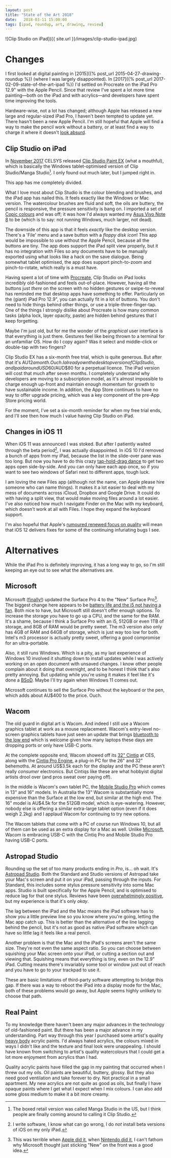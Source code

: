```yaml
---
layout: post
title: "State of the Art 2018"
date:   2018-03-11 15:00:00
tags: [ipad, roundup, art, drawing, review]
---
```


![Clip Studio on iPad]({{ site.url }}/images/clip-studio-ipad.jpg)

# Changes

I first looked at digital painting in [2015]({% post_url 2015-04-27-drawing-roundup %}) (where I was largely disappointed). In [2017]({% post_url 2017-02-09-state-of-the-art-ipad %}) I'd settled on Procreate on the iPad Pro 12.9" with the Apple Pencil. Since that review I've spent a lot more time painting—both on the iPad and with acrylics—and developers have spent time improving the tools.

Hardware-wise, not a lot has changed; although Apple has released a new large and regular-sized iPad Pro, I haven't been tempted to update yet. There hasn't been a new Apple Pencil. I'm still hopeful that Apple will find a way to make the pencil work without a battery, or at least find a way to charge it where it doesn't [look absurd](https://forums.macrumors.com/attachments/image-jpeg.580195/).

## Clip Studio on iPad

In [November 2017](https://www.celsys.co.jp/en/topic/20171108) CELSYS released [Clip Studio Paint EX](https://itunes.apple.com/us/app/clip-studio-paint-ex-for-manga/id1262985592?mt=8) (what a mouthful), which is basically the Windows tablet-optimised version of Clip Studio/Manga Studio[^1]. I only found out much later, but I jumped right in.

This app has me completely divided.

What I love most about Clip Studio is the colour blending and brushes, and the iPad app has nailed this. It feels exactly like the Windows or Mac version. The watercolour brushes are fluid and soft, the oils are buttery, the pencil is responsive, the pressure sensitivity is bang on. I imported a set of [Copic colours](https://kayleefuzzyhat.deviantart.com/art/358-Copic-Color-Set-for-Clip-Studio-Paint-575059284) and was off; it was how I'd always wanted my [Asus Vivo Note 8](https://www.asus.com/Tablets/ASUS_VivoTab_Note_8_M80TA/) to be (which is to say: not running Windows, much larger, not dead).

The downside of this app is that it feels _exactly_ like the desktop version. There's a 'File' menu and a save button with a _floppy disk icon_! This app would be impossible to use without the Apple Pencil, because all the buttons are tiny. The app does support the iPad split view properly, but it has no integration with Files so any documents have to be manually exported using what looks like a hack on the save dialogue. Being somewhat tablet optimised, the app does support pinch-to-zoom and pinch-to-rotate, which really is a must have.

Having spent a lot of time with [Procreate](https://procreate.art), Clip Studio on iPad looks incredibly old-fashioned and feels out-of-place. However, having all the buttons just _there_ on the screen with no hidden gestures or swipe-to-reveal has reminded me that desktop apps have something to offer. Particularly on the (giant) iPad Pro 12.9", you can actually fit in a lot of buttons. You don't need to hide things behind other things, or use a triple-three-finger-tap. One of the things I strongly dislike about Procreate is how many common tasks (alpha lock, layer opacity, paste) are hidden behind gestures that I keep forgetting.

Maybe I'm just old, but for me the wonder of the _graphical_ user interface is that everything is just there. Gestures feel like being thrown to a terminal for an unfamiliar OS. How do I copy again? Was it select and middle-click or double-tap with two fingers?

Clip Studio EX has a six-month free trial, which is quite generous. But after that it's AU$12 a month. Ouch. I already own the desktop version of Clip Studio, and I paid around USD$60/AUD$80 for a perpetual licence. The iPad version will cost that much after seven months. I completely understand why developers are moving to a subscription model, as it's almost impossible to charge enough up-front and maintain enough momentum for growth to have sustainable income. In addition, the App Store continues to have no way to offer upgrade pricing, which was a key component of the pre-App Store pricing world.

For the moment, I've set a six-month reminder for when my free trial ends, and I'll see then how much I value having Clip Studio on iPad.

## Changes in iOS 11

When iOS 11 was announced I was stoked. But after I patiently waited through the beta period[^2], I was actually disappointed. In iOS 10 I'd removed a bunch of apps from my iPad, because the list in the slide-over pane was too long. But now you have to do this crazy [tap-hold-drag dance](https://www.cultofmac.com/490710/slide-over-split-view-ios-11/) to get two apps open side-by-side. And you can only have each app once, so if you want to see two windows of Safari next to different apps, tough luck.

I am loving the new Files app (although not the name, can Apple please hire someone who can name things). It makes it a lot easier to deal with my mess of documents across iCloud, Dropbox and Google Drive. It could do with having a split view, that would make moving files around a lot easier. I've also noticed how much I navigate Finder on the Mac with my keyboard, which doesn't work at all with Files. I hope they expand the keyboard support.

I'm also hopeful that Apple's [rumoured renewed focus on quality](https://www.macrumors.com/2018/01/30/apple-to-focus-on-ios-performance-quality-issues-axios/) will mean that iOS 12 delivers fixes for some of the continuing infuriating bugs I see.

# Alternatives

While the iPad Pro is definitely improving, it has a long way to go, so I'm still keeping an eye out to see what the alternatives are.

## Microsoft

Microsoft ([finally!](https://daringfireball.net/linked/2011/09/29/finally)) updated the Surface Pro 4 to the "New" Surface Pro[^3]. The biggest change here appears to be [battery life and the i5 not having a fan](https://www.slashgear.com/surface-pro-4-vs-surface-pro-is-it-worth-the-upgrade-25486416/). Both nice to have, but Microsoft still doesn't offer enough options. To increase the storage you have to go up a CPU, and the same for the RAM. It's a shame, because I think a Surface Pro with an i5, 512GB or even 1TB of storage, and 8GB of RAM would be pretty sweet. The m3 version also only has 4GB of RAM and 64GB of storage, which is just way too low for both. Intel's m3 processor is actually pretty sweet, offering a good compromise for an ultra-portable.

Also, it still runs Windows. Which is a pity, as my last experience of Windows 10 involved it shutting down to install updates while I was actively working on an open document with unsaved changes. I know other people complain about it doing that overnight, and to be honest I think that's also pretty annoying. But updating while you're using it makes it feel like it's done a [BSoD](https://en.wikipedia.org/wiki/Blue_Screen_of_Death). Maybe I'll try again when Windows 11 comes out.

Microsoft continues to sell the Surface Pro without the keyboard or the pen, which adds about AU$400 to the price. Ouch.

## Wacom

The old guard in digital art is Wacom. And indeed I still use a Wacom graphics tablet at work as a mouse replacement. Wacom's entry-level no-screen graphics tablets have just seen an update that brings [bluetooth to the low end](https://www.theverge.com/circuitbreaker/2018/3/6/17085562/wacom-intuos-drawing-tablet) which is welcome given how many laptops these days are dropping ports or only have USB-C ports.

At the complete opposite end, Wacom showed off its [32" Cintiq](https://www.theverge.com/2018/1/9/16871162/wacom-cintiq-32-inch-drawing-tablet-ces-2018) at CES, along with the [Cintiq Pro Engine](https://www.theverge.com/circuitbreaker/2018/2/27/17058484/wacom-cintiq-pro-24-engine-pc-module), a plug-in PC for the 26" and 32" behemoths. At around US$3.5k each for the display and the PC these aren't really _consumer_ electronics. But Cintiqs like these are what hobbyist digital artists drool over (and pros sweat over paying off).

In the middle is Wacom's own tablet PC, the [Mobile Studio Pro](https://www.wacom.com/en-au/products/pen-computers/wacom-mobilestudio-pro) which comes in 13" and 16" models. In Australia the 13" Wacom is substantially more expensive than the Surface at the low end, but similar at the high end. The 16" model is AU$4.5k for the 512GB model, which is eye-watering. However, nobody else is offering a similar extra-large tablet option (even if it does weigh 2.2kg) and I applaud Wacom for continuing to try new options.

The Wacom tablets that come with a PC of course run Windows 10, but all of them can be used as an extra display for a Mac as well. Unlike [Microsoft](https://www.windowscentral.com/why-no-usb-type-c-new-surface-pro), Wacom is embracing USB-C with the Cintiq Pro and Mobile Studio Pro having USB-C ports.

## Astropad Studio

Rounding up the set of too many products ending in _Pro_, is... oh wait. It's [Astropad Studio](https://astropad.com/studio/). Both the Standard and Studio versions of Astropad take your Mac's screen and put it on your iPad, passing through the inputs. For Standard, this includes some stylus pressure sensitivity into some Mac apps. Studio is built specifically for the Apple Pencil, and is optimised to reduce lag for that one stylus. Reviews have been [overwhelmingly positive](https://www.imore.com/ipad-pro-and-astropad-studio-i-may-never-need-wacom-tablet-again), but my experience is that it's only _okay_.

The lag between the iPad and the Mac means the iPad software has to show you a little preview line so you know where you're going, letting the Mac app catch up. This is better than the alternative of the line lagging behind the pencil, but it's not as good as native iPad software which can have so little lag it feels like a real pencil.

Another problem is that the Mac and the iPad's screens aren't the same size. They're not even the same aspect ratio. So you can choose between squishing your Mac screen onto your iPad, or cutting a section out and viewing that. Squishing means that everything is tiny, even on the 12.9" iPad. Cutting means there's invariably some tool or window just out of reach and you have to go to your trackpad to use it.

These are basic limitations of third-party software attempting to bridge this gap. If there was a way to reboot the iPad into a display mode for the Mac, both of these problems would go away, but Apple seems highly unlikely to choose that path.

## Real Paint

To my knowledge there haven't been any major advances in the technology of old-fashioned paint. But there has been a major advance in my understanding. Part way through this year I purchased some artist's quality [heavy body](https://www.eckersleys.com.au/products/art/paints/acrylic-paints/liquitex-heavy-body-acrylic-paint) acrylic paints. I'd always hated acrylics, the colours mixed in ways I didn't like and the texture and final look were unappealing. I should have known from switching to artist's quality watercolours that I could get a lot more enjoyment from acrylics than I had.

Quality acrylic paints have filled the gap in my painting that occurred when I threw out my oils. Oil paints are beautiful, buttery, glossy. But they also need good ventilation and take forever to dry. Not practical in a small apartment. My new acrylics are not quite as good as oils, but finally I have opaque paints where I get what I expect when I mix colours. I can also add some gloss medium to make it a bit more creamy.

[^1]: The boxed retail version was called Manga Studio in the US, but I think people are finally coming around to calling it Clip Studio.
[^2]: I write software, I know what can go wrong, I do _not_ install beta versions of iOS on my only iPad.
[^3]: This was terrible when [Apple did it](https://en.wikipedia.org/wiki/IPad_(3rd_generation)), when [Nintendo did it](https://en.wikipedia.org/wiki/New_Nintendo_3DS), I can't fathom why Microsoft thought just sticking "New" on the front was a good idea.

